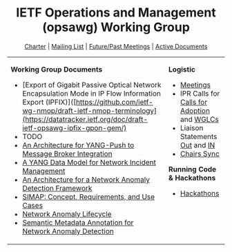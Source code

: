 <div align="center">
    
# IETF Operations and Management (opsawg) Working Group

[Charter](https://datatracker.ietf.org/wg/opsawg/about/) | [Mailing List](https://mailarchive.ietf.org/arch/browse/opsawg/) | [Future/Past Meetings](https://datatracker.ietf.org/wg/opsawg/meetings/) | [Active Documents](https://datatracker.ietf.org/wg/opsawg/documents/)
</div>

<div align="center">
<table><tbody><tr><td valign="top">
   
**Working Group Documents**

- [Export of Gigabit Passive Optical Network Encapsulation Mode in IP Flow Information Export (IPFIX)]([https://github.com/ietf-wg-nmop/draft-ietf-nmop-terminology](https://datatracker.ietf.org/doc/draft-ietf-opsawg-ipfix-gpon-gem/)
- TODO
- [An Architecture for YANG-Push to Message Broker Integration](https://github.com/ietf-wg-nmop/draft-ietf-nmop-yang-message-broker-integration)
- [A YANG Data Model for Network Incident Management](https://github.com/ietf-wg-nmop/draft-ietf-nmop-network-incident-yang)
- [An Architecture for a Network Anomaly Detection Framework](https://github.com/ietf-wg-nmop/draft-ietf-nmop-network-anomaly-architecture)
- [SIMAP: Concept, Requirements, and Use Cases](https://github.com/ietf-wg-nmop/draft-ietf-nmop-digital-map-concept)
- [Network Anomaly Lifecycle](https://github.com/ietf-wg-nmop/draft-ietf-nmop-network-anomaly-lifecycle)
- [Semantic Metadata Annotation for Network Anomaly Detection](https://github.com/ietf-wg-nmop/draft-ietf-nmop-network-anomaly-semantics)
    
</td><td valign="top">
   
**Logistic**

- [Meetings](https://github.com/IETF-OPSAWG-WG/IETF-Meetings)
- IPR Calls for [Calls for Adoption](https://github.com/IETF-OPSAWG-WG/Logistic/tree/main/ipr-poll-cfa) and [WGLCs](https://github.com/IETF-OPSAWG-WG/Logistic/tree/main/ipr-poll-wglc)
- Liaison Statements [Out](https://github.com/IETF-OPSAWG-WG/Liaison-Statements-Out) and [IN](https://github.com/IETF-OPSAWG-WG/Liaison-Statements-In)
- [Chairs Sync](https://github.com/IETF-OPSAWG-WG/Logistic/blob/main/Chairs-Sync-Meeting-Points.md)
    
**Running Code & Hackathons**
    
- [Hackathons](https://github.com/IETF-OPSAWG-WG/Misc/wiki/NMOP%E2%80%90related-Hackathons)
    
</td></tr></tbody></table>
</div>
